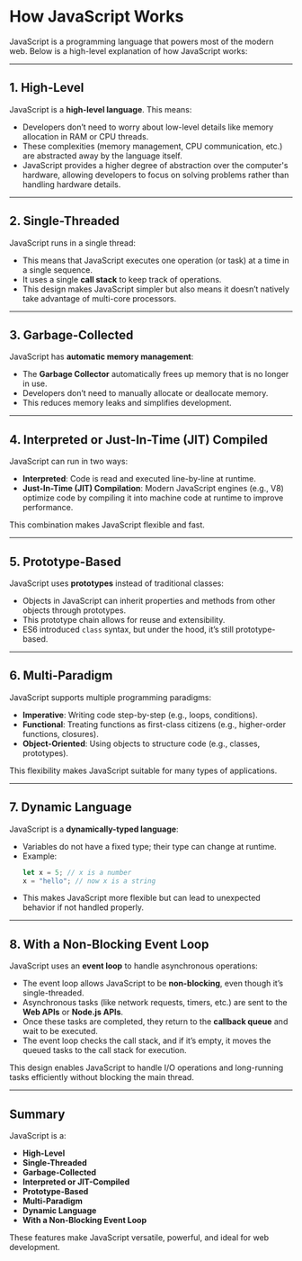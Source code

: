 # How JavaScript Works

JavaScript is a programming language that powers most of the modern web. Below is a high-level explanation of how JavaScript works:

---

## 1. **High-Level**

JavaScript is a **high-level language**. This means:

- Developers don’t need to worry about low-level details like memory allocation in RAM or CPU threads.
- These complexities (memory management, CPU communication, etc.) are abstracted away by the language itself.
- JavaScript provides a higher degree of abstraction over the computer's hardware, allowing developers to focus on solving problems rather than handling hardware details.

---

## 2. **Single-Threaded**

JavaScript runs in a single thread:

- This means that JavaScript executes one operation (or task) at a time in a single sequence.
- It uses a single **call stack** to keep track of operations.
- This design makes JavaScript simpler but also means it doesn’t natively take advantage of multi-core processors.

---

## 3. **Garbage-Collected**

JavaScript has **automatic memory management**:

- The **Garbage Collector** automatically frees up memory that is no longer in use.
- Developers don’t need to manually allocate or deallocate memory.
- This reduces memory leaks and simplifies development.

---

## 4. **Interpreted or Just-In-Time (JIT) Compiled**

JavaScript can run in two ways:

- **Interpreted**: Code is read and executed line-by-line at runtime.
- **Just-In-Time (JIT) Compilation**: Modern JavaScript engines (e.g., V8) optimize code by compiling it into machine code at runtime to improve performance.

This combination makes JavaScript flexible and fast.

---

## 5. **Prototype-Based**

JavaScript uses **prototypes** instead of traditional classes:

- Objects in JavaScript can inherit properties and methods from other objects through prototypes.
- This prototype chain allows for reuse and extensibility.
- ES6 introduced `class` syntax, but under the hood, it’s still prototype-based.

---

## 6. **Multi-Paradigm**

JavaScript supports multiple programming paradigms:

- **Imperative**: Writing code step-by-step (e.g., loops, conditions).
- **Functional**: Treating functions as first-class citizens (e.g., higher-order functions, closures).
- **Object-Oriented**: Using objects to structure code (e.g., classes, prototypes).

This flexibility makes JavaScript suitable for many types of applications.

---

## 7. **Dynamic Language**

JavaScript is a **dynamically-typed language**:

- Variables do not have a fixed type; their type can change at runtime.
- Example:
  ```javascript
  let x = 5; // x is a number
  x = "hello"; // now x is a string
  ```
- This makes JavaScript more flexible but can lead to unexpected behavior if not handled properly.

---

## 8. **With a Non-Blocking Event Loop**

JavaScript uses an **event loop** to handle asynchronous operations:

- The event loop allows JavaScript to be **non-blocking**, even though it’s single-threaded.
- Asynchronous tasks (like network requests, timers, etc.) are sent to the **Web APIs** or **Node.js APIs**.
- Once these tasks are completed, they return to the **callback queue** and wait to be executed.
- The event loop checks the call stack, and if it’s empty, it moves the queued tasks to the call stack for execution.

This design enables JavaScript to handle I/O operations and long-running tasks efficiently without blocking the main thread.

---

## Summary

JavaScript is a:

- **High-Level**
- **Single-Threaded**
- **Garbage-Collected**
- **Interpreted or JIT-Compiled**
- **Prototype-Based**
- **Multi-Paradigm**
- **Dynamic Language**
- **With a Non-Blocking Event Loop**

These features make JavaScript versatile, powerful, and ideal for web development.
